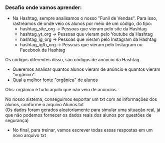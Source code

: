 ### Desafio onde vamos aprender:

- Na Hashtag, sempre analisamos o nosso "Funil de Vendas". Para isso, rastreamos de onde veio os alunos por meio de um código, do tipo:
    - hashtag_site_org -> Pessoas que vieram pelo site da Hashtag
    - hashtag_yt_org -> Pessoas que vieram pelo Youtube da Hashtag
    - hashtag_ig_org -> Pessoas que vieram pelo Instagram da Hashtag
    - hashtag_igfb_org -> Pessoas que vieram pelo Instagram ou Facebook da Hashtag

Os códigos diferentes disso, são códigos de anúncio da Hashtag.

- Queremos analisar quantos alunos vieram de anúncio e quantos vieram "orgânico".
- Qual a melhor fonte "orgânica" de alunos

Obs: orgânico é tudo aquilo que não veio de anúncios.

No nosso sistema, conseguimos exportar um txt com as informações dos alunos, conforme o arquivo Alunos.txt<br>
(Os dados foram gerados aleatoriamente para simular uma situação real, já que não podemos fornecer os dados reais dos alunos por questões de segurança)

- No final, para treinar, vamos escrever todas essas respostas em um novo arquivo txt

